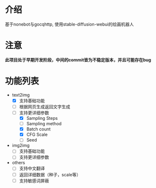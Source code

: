 # 介绍
基于nonebot与gocqhttp, 使用stable-diffusion-webui的绘画机器人

# 注意
**此项目处于早期开发阶段，中间的commit皆为不稳定版本，并且可能存在bug**

# 功能列表
- text2img
    - [x] 支持基础功能
    - [ ] 根据网页生成返回文字生成
    - [ ] 支持更详细参数
        - [x] Sampling Steps
        - [ ] Sampling method
        - [x] Batch count
        - [x] CFG Scale
        - [ ] Seed
- img2img
    - [ ] 支持基础功能
    - [ ] 支持更详细参数
- others
    - [ ] 支持中文翻译
    - [ ] 返回详细数据（种子，scale等）
    - [ ] 支持敏感词屏蔽